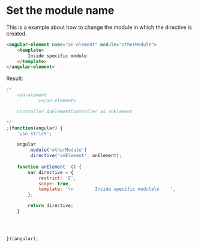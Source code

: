 Set the module name
===================

This is a example about how to change the module in which the directive is created.



```html
<angular-element name="an-element" module="otherModule">
    <template>
        Inside specific module
    </template>
</angular-element>
```

Result:

```javascript
/*
	<an-element
			></an-element>

	Controller AnElementController as anElement

*/
;(function(angular) {
	'use strict';

	angular
		.module('otherModule')
		.directive('anElement', anElement);
	
	function anElement  () {
		var directive = {
			restrict: 'E',
			scope: true,
			template: '\n        Inside specific module\n    ',
		};

		return directive;
	}

	
	

})(angular);
```
